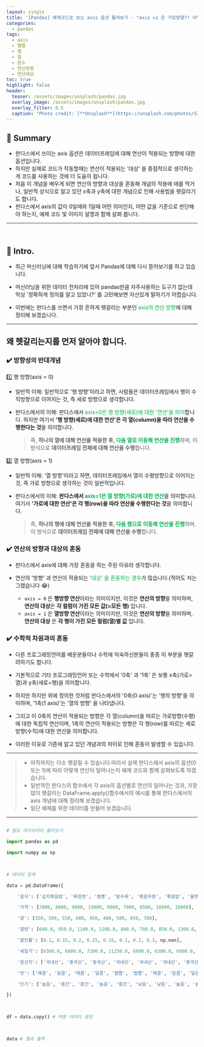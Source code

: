 ```yaml
---
layout: single
title: '[Pandas] 예제코드로 보는 axis 옵션 톺아보기 - "axis =1 은 가로방향?! 아님 세로방향?!  한방에 정리해 봅시다🤓"'
categories:
  - pandas
tags:
  - axis
  - 행렬
  - 행
  - 열
  - 함수
  - 연산방향
  - 연산대상
toc: true
highlight: false
header:
  teaser: /assets/images/unsplash/pandas.jpg
  overlay_image: /assets/images/unsplash/pandas.jpg
  overlay_filter: 0.5
  caption: "Photo credit: [**Unsplash**](https://unsplash.com/photos/52jRtc2S_VE)"
---
```

## 🚦 Summary
- 판다스에서 쓰이는 axis 옵션은 데이터프레임에 대해 연산이 적용되는 방향에 대한 옵션입니다.
- 하지만 실제로 코드가 작동할때는 연산이 적용되는 '대상' 을 중점적으로 생각하는게 코드를 사용하는 것에 더 도움이 됩니다.
- 처음 이 개념을 배우게 되면 연산의 방향과 대상을 혼동해 개념의 적용에 애를 먹거나, 일반적 상식으로 알고 있던 x축과 y축에 대한 개념으로 인해 사용법을 헷갈리기도 합니다.
- 판다스에서 axis의 값이 0일때와 1일때 어떤 의미인지, 어떤 값을 기준으로 판단해야 하는지, 예제 코드 및 이미지 설명과 함께 살펴 봅니다.

---

<head>

  <style>

    table.dataframe {

      white-space: normal;

      width: 100%;

      height: 240px;

      display: block;

      overflow: auto;

      font-family: Arial, sans-serif;

      font-size: 0.9rem;

      line-height: 20px;

      text-align: center;

      border: 0px !important;

    }

  

    table.dataframe th {

      text-align: center;

      font-weight: bold;

      padding: 8px;

    }

  

    table.dataframe td {

      text-align: center;

      padding: 8px;

    }

  

    table.dataframe tr:hover {

      background: #b8d1f3;

    }

  

    .output_prompt {

      overflow: auto;

      font-size: 0.9rem;

      line-height: 1.45;

      border-radius: 0.3rem;

      -webkit-overflow-scrolling: touch;

      padding: 0.8rem;

      margin-top: 0;

      margin-bottom: 15px;

      font: 1rem Consolas, "Liberation Mono", Menlo, Courier, monospace;

      color: $code-text-color;

      border: solid 1px $border-color;

      border-radius: 0.3rem;

      word-break: normal;

      white-space: pre;

    }

  

  .dataframe tbody tr th:only-of-type {

      vertical-align: middle;

  }

  

  .dataframe tbody tr th {

      vertical-align: top;

  }

  

  .dataframe thead th {

      text-align: center !important;

      padding: 8px;

  }

  

  .page__content p {

      margin: 0 0 0px !important;

  }

  

  .page__content p > strong {

    font-size: 0.8rem !important;

  }

  

  </style>

</head>

  
  

## 📌 Intro.

  
  
  

- 최근 머신러닝에 대해 학습하기에 앞서 Pandas에 대해 다시 뜯어보기를 하고 있습니다.

  

- 머신러닝을 위한 데이터 전처리에 있어 pandas만큼 자주사용하는 도구가 없는데 막상 '정확하게 정의를 알고 있었나?' 를 고민해보면 자신있게 말하기가 어렵습니다.

  

- 이번에는 판다스를 쓰면서 가장 흔하게 헷갈리는 부분인 <font color="#00b050">axis의 연산 방향</font>에 대해 정리해 보겠습니다.

  
  
  

---

  
  

## 왜 헷갈리는지를 먼저 알아야 합니다.

  
  
  

### ✔️ 방향성의 반대개념

  
  
  

1️⃣ 행 방향(axis = 0)

  

- 일반적 이해: 일반적으로 '행 방향'이라고 하면, 사람들은 데이터프레임에서 행이 수직방향으로 이어지는 것, 즉 세로 방향으로 생각합니다.

  

- 판다스에서의 이해: 판다스에서 <font color="#00b050">axis=0은 행 방향(세로)에 대한 '연산'을 의미</font>합니다. 하지만 여기서 **'행 방향(세로)에 대한 연산'은 각 열(column)을 따라 연산을 수행한다는 것**을 의미합니다. 
  > 즉, **하나의 열에 대해 연산을 적용한 후, <font color="#00b050">다음 열로 이동해 연산을 진행**</font>하며, 이 방식으로 **데이터프레임 전체에 대해 연산을 수행**합니다.

  
  
  

2️⃣ 열 방향(axis = 1)

  

- 일반적 이해: '열 방향'이라고 하면, 데이터프레임에서 열이 수평방향으로 이어지는 것, 즉 가로 방향으로 생각하는 것이 일반적입니다.

  

- 판다스에서의 이해: **판다스에서 <font color="#00b050">axis=1은 열 방향(가로)에 대한 연산**</font>을 의미합니다. 여기서 **'가로에 대한 연산'은 각 행(row)을 따라 연산을 수행한다는 것**을 의미합니다. 
  > 즉, **하나의 행에 대해 연산을 적용한 후, <font color="#00b050">다음 행으로 이동해 연산을 진행**</font>하며, 이 방식으로 **데이터프레임 전체에 대해 연산을 수행**합니다.

  

  
  
  

### ✔️ 연산의 방향과 대상의 혼동

  

- 판다스에서 axis에 대해 가장 혼동을 하는 주된 이유라 생각합니다.

  

- 연산의 '방향' 과 연산이 적용되는 <font color="#00b050">'대상' 을 혼동하는 경우</font>가 많습니다.(적어도 저는 그랬습니다 😂)
  - `axis = 0` 은 **행방향 연산**이라는 의미이지만, 이것은 **연산의 방향**을 의미하며, **연산의 대상**은 **각 컬럼이 가진 모든 값(=모든 행)** 입니다.
  - `axis = 1` 은 **열방향 연산**이라는 의미이지만, 이것은 **연산의 방향**을 의미하며, **연산의 대상** 은 **각 행이 가진 모든 컬럼(열)별 값** 입니다.
  
  

### ✔️ 수학적 차원과의 혼동

  

- 다른 프로그래밍언어를 배운분들이나 수학에 익숙하신분들이 종종 이 부분을 헷갈려하기도 합니다.

  

- 기본적으로 기타 프로그래밍언어 또는 수학에서 '0축' 과 '1축' 은 보통 x축(가로=열)과 y축(세로=행)을 의미합니다.

  

- 하지만 하지만 위에 정의한 것처럼 판다스에서의 '0축(0 axis)'는 '행의 방향'을 의미하며, '1축(1 axis)'는 '열의 방향' 을 나타냅니다.

  

- 그리고 이 0축의 연산이 적용되는 방향은 각 열(column)을 따르는 가로방향(수평)에 대한 독립적 연산이며, 1축의 연산이 적용되는 방향은 각 행(row)를 따르는 세로방향(수직)에 대한 연산을 의미합니다.

  

- 이러한 이유로 기존에 알고 있던 개념과의 차이로 인해 혼동이 발생할 수 있습니다.

---

> - 아직까지는 다소 헷갈릴 수 있습니다.따라서 실제 판다스에서 axis의 옵션(0 또는 1)에 따라 어떻게 연산이 일어나는지 예제 코드와 함께 살펴보도록 하겠습니다.
> - 일반적인 판다스의 함수에서 각 axis의 옵션별로 연산이 일어나는 것과, 가장 많이 헷갈리는 DataFrame.apply()함수에서의 예시를 통해 판다스에서의 axis 개념에 대해 정리해 보겠습니다.
> - 일단 예제를 위한 데이터를 만들어 보겠습니다.

  
  
  

---

  
  
  

```python

# 필요 라이브러리 불러오기

import pandas as pd

import numpy as np

  

# 데이터 입력

data = pd.DataFrame({

    '음식': ['김치볶음밥', '짜장면', '짬뽕', '탕수육', '볶음우동', '볶음밥', '울면', '양장피', '팔보채'],

    '가격': [7000, 8000, 9000, 15000, 8000, 7000, 8500, 16000, 18000],

    '양': [350, 500, 550, 600, 450, 400, 500, 650, 700],

    '열량': [600.0, 950.0, 1100.0, 1200.0, 800.0, 700.0, 850.0, 1300.0, 1400.0],

    '할인률': [0.1, 0.15, 0.2, 0.25, 0.15, 0.1, 0.2, 0.3, np.nan],

    '세일가': [6300.0, 6800.0, 7200.0, 11250.0, 6800.0, 6300.0, 6800.0, 11200.0, np.nan],

    '원산지': ['국내산', '중국산', '중국산', '국내산', '국내산', '국내산', '중국산', '국내산', '국내산'],

    '맛': ['매콤', '달콤', '매콤', '달콤', '짭짤', '짭짤', '매콤', '달콤', '달콤'],

    '인기': ['높음', '중간', '중간', '높음', '중간', '낮음', '낮음', '높음', '높음']

})

  

df = data.copy() # 여분 데이터 생성

  

data # 결과 출력

```

  

<div>

<style scoped>

    .dataframe tbody tr th:only-of-type {

        vertical-align: middle;

    }

  

    .dataframe tbody tr th {

        vertical-align: top;

    }

  

    .dataframe thead th {

        text-align: right;

    }

</style>

<table border="1" class="dataframe">

  <thead>

    <tr style="text-align: right;">

      <th></th>

      <th>음식</th>

      <th>가격</th>

      <th>양</th>

      <th>열량</th>

      <th>할인률</th>

      <th>세일가</th>

      <th>원산지</th>

      <th>맛</th>

      <th>인기</th>

    </tr>

  </thead>

  <tbody>

    <tr>

      <th>0</th>

      <td>김치볶음밥</td>

      <td>7000</td>

      <td>350</td>

      <td>600.0</td>

      <td>0.10</td>

      <td>6300.0</td>

      <td>국내산</td>

      <td>매콤</td>

      <td>높음</td>

    </tr>

    <tr>

      <th>1</th>

      <td>짜장면</td>

      <td>8000</td>

      <td>500</td>

      <td>950.0</td>

      <td>0.15</td>

      <td>6800.0</td>

      <td>중국산</td>

      <td>달콤</td>

      <td>중간</td>

    </tr>

    <tr>

      <th>2</th>

      <td>짬뽕</td>

      <td>9000</td>

      <td>550</td>

      <td>1100.0</td>

      <td>0.20</td>

      <td>7200.0</td>

      <td>중국산</td>

      <td>매콤</td>

      <td>중간</td>

    </tr>

    <tr>

      <th>3</th>

      <td>탕수육</td>

      <td>15000</td>

      <td>600</td>

      <td>1200.0</td>

      <td>0.25</td>

      <td>11250.0</td>

      <td>국내산</td>

      <td>달콤</td>

      <td>높음</td>

    </tr>

    <tr>

      <th>4</th>

      <td>볶음우동</td>

      <td>8000</td>

      <td>450</td>

      <td>800.0</td>

      <td>0.15</td>

      <td>6800.0</td>

      <td>국내산</td>

      <td>짭짤</td>

      <td>중간</td>

    </tr>

    <tr>

      <th>5</th>

      <td>볶음밥</td>

      <td>7000</td>

      <td>400</td>

      <td>700.0</td>

      <td>0.10</td>

      <td>6300.0</td>

      <td>국내산</td>

      <td>짭짤</td>

      <td>낮음</td>

    </tr>

    <tr>

      <th>6</th>

      <td>울면</td>

      <td>8500</td>

      <td>500</td>

      <td>850.0</td>

      <td>0.20</td>

      <td>6800.0</td>

      <td>중국산</td>

      <td>매콤</td>

      <td>낮음</td>

    </tr>

    <tr>

      <th>7</th>

      <td>양장피</td>

      <td>16000</td>

      <td>650</td>

      <td>1300.0</td>

      <td>0.30</td>

      <td>11200.0</td>

      <td>국내산</td>

      <td>달콤</td>

      <td>높음</td>

    </tr>

    <tr>

      <th>8</th>

      <td>팔보채</td>

      <td>18000</td>

      <td>700</td>

      <td>1400.0</td>

      <td>NaN</td>

      <td>NaN</td>

      <td>국내산</td>

      <td>달콤</td>

      <td>높음</td>

    </tr>

  </tbody>

</table>

</div>

  
  
---

## 일반적인 판다스에서의 axis가 가지는 의미

  
  
  

### ✔️ axis = 0 👉 axis = 'index' 를 의미합니다.

  

- `axis = 0` 을 입력할 경우 **각 열(column)을 기준**으로 **각각의 행(row)이 가진 값**에 대해 **수직적**으로 연산이 적용 됩니다.
- 즉, DataFrame의 **각 열(column)을 독립적으로 취급해, 그 열(column)에 속한 모든 행(row)의 데이터에 대해 연산**을 수행합니다.
	- 예를 들어 `data.sum(axis = 0)`은 data라는 DataFrame의 모든 열(column)이 가지고 있는 각각의 행(row)이 가지고 있는 값의 합계(sum)을 계산합니다.

  

  

> **정리**
> 1. axis = 0 = 'index' 에서 'index'는 연산할 값을 의미합니다.
> 2. axis = 0 은 각 열(column)이 가진 모든 행(row)에 대해 연산을 수행한다는 것을 의미합니다.
> 3. 열(column)이 가진 모든 행(row)를 연산하느 것이므로 **수직적 연산** 이라고 합니다.

---

#### 예제코드 (axis =0) 및 연산 과정
  

```python

data.sum(axis=0) # 각 열(column)이 가진 모든 row의 값에 대해 합계를 구합니다.

```

  

<pre>

음식     김치볶음밥짜장면짬뽕탕수육볶음우동볶음밥울면양장피팔보채

가격                            96500

양                              4700

열량                           8900.0

할인률                            1.45

세일가                         62650.0

원산지     국내산중국산중국산국내산국내산국내산중국산국내산국내산

맛                매콤달콤매콤달콤짭짤짭짤매콤달콤달콤

인기               높음중간중간높음중간낮음낮음높음높음

dtype: object

</pre>

- 위와 같이 data의 각각의 컬럼이 가진 행(row)의 값들을 sum으로 모두 더한 결과를 출력합니다.
  


![](https://i.imgur.com/nJma8qX.png)


  
  

- 전체의 DataFrame이라고 보는게 헷갈린다면 특정 컬럼 하나를 지정해서 보면 조금 더 이해가 쉬울 수 있습니다.
- '가격' 컬럼에 대해서만 axis = 0 으로 sum연산을 한 결과를 살펴보겠습니다.
	- `data['가격'].sum(axis=0)` 은 df라는 DataFrame의 '가격'이라는 열(column)의 모든 행(row = 값)의 합계(sum)을 계산합니다.

  
  
  

```python

data['가격'].sum(axis=0)

```

  

<pre>

96500

</pre>


![](https://i.imgur.com/ZrTzbss.png)


  
  

### ✔️ axis = 1 👉 axis = 'column' 를 의미합니다.

  

- `axis = 1` 을 입력할 경우 **각 행(row)을 기준**으로 각각의 **열(column)이 가진 값**에 대해 **수평적**으로 연산이 적용 됩니다.

  

- 즉, **DataFrame의 각 행(row)를 독립적으로 취급하여, 그 행(row)에 속한 모든 열(column)에 데이터에 대해 연산**을 수행합니다.
	- 예시 코드로는 동일하게 `data.sum(axis = 1)` 을 사용하겠습니다.
	- axis = 0 일때와 동일한 결과로 차이를 보여주기 위해 숫자형 데이터를 모두 문자열로 변경한 뒤 진행하겠습니다.
	- sum이라는 함수는 '문자열 + 문자열' 또는 '숫자 + 숫자' 처럼 같은 데이터타입의 값들간의 SUM만 가능하기 때문에 문자열로 모두 변경했습니다.

  

  

> **정리**
> 1. axis = 1 = 'column' 에서 'column'은 연산할 값을 의미합니다.
> 2. 데이터 프레임에서 각 행(row)이 가진 모든 열(column)의 값에 대해 연산을 수행한다는 것을 의미합니다.
> 3. 행(row)에 있는 모든 열(column)을 연산하느 것이므로 **수평적 연산** 이라고 합니다.

  
  ---


#### 예제코드 (axis =1) 및 연산 과정
  

```python

# axis = 0 일때와 동일한 결과로 차이를 보여주기 위해 숫자형 데이터를 모두 문자열로 변경

# 모든 컬럼을 object 타입으로 변경

data = data.astype('str')

  

data.sum(axis=1)

```

  

<pre>

0      김치볶음밥7000350600.00.16300.0국내산매콤높음

1       짜장면8000500950.00.156800.0중국산달콤중간

2        짬뽕90005501100.00.27200.0중국산매콤중간

3    탕수육150006001200.00.2511250.0국내산달콤높음

4      볶음우동8000450800.00.156800.0국내산짭짤중간

5        볶음밥7000400700.00.16300.0국내산짭짤낮음

6         울면8500500850.00.26800.0중국산매콤낮음

7     양장피160006501300.00.311200.0국내산달콤높음

8         팔보채180007001400.0nannan국내산달콤높음

dtype: object

</pre>


![](https://i.imgur.com/2BrWrKn.png)


  ---
  

> - 이와 같이 axis = 0 일때는 **수직연산**, axis = 1일때는 **수평연산** 을 하는 것이 pandas에서의 연산에서의 기본 설정입니다.
> - 이러한 연산이 적용되는 함수들은 아래와 같습니다.
		- sum() : 각 행/열의 합계 계산
		- mean() : 각 행/열의 평균 계산
		- median() : 각 행/열의 중앙값 계산
		- min() : 각 행/열의 최소값 찾기
		- max() : 각 행/열의 최대값 찾기
		- std() : 각 행/열의 표준편차 계산
		- var() : 각 행/열의 분산 계산
		- quantile() : 각 행/열의 분위수 계산
		- cumsum() : 각 행/열의 누적합 계산
		- cumprod() : 각 행/열의누적곱 계산
		- cummax() : 각 행/열의 누적 최대값 계산
		- cummin() : 각 행/열의 누적 최소값 계산

  

  

---

  
  

## ✳️ 정리

  
  
  

- 판다스에서 쓰이는 axis는 연산의 방향으로 받아들이지만, 실제로 적용을 하는것은 연산의 '대상' 으로 보는 것이 이해에 더 직관적입니다.
  - axis = 0일때는 행방향에 대한 연산이지만 그 대상은 독립적인 **개별 컬럼의 모든 행** 이므로 <span style="background:#40a9ff">행에 대한 연산을 하도록 하는 것</span>입니다.
  - axis = 1이래는 열방향에 대한 연산이지만 그 대상은 독립적인 **개별 행에 매칭되는 모든 컬럼의 값** 이므로 <span style="background:#40a9ff">컬럼에 대한 연산을 하는 것</span>입니다.
- 인트로 부분에서 설명한 것처럼 혼동의 원인이 되는 주요 내용들을 도식화 하여 정리하면 아래와 같습니다.

  
  
![](https://i.imgur.com/8YgapTv.png)

---

## Outro.
> 오늘은 판다스에서 가장 많이 헷갈리는 부분중 하나인 index의 값에 따른 연산의 적용방향에 대해 정리해봤습니다.
> 다른 한가지 더 헷갈리는게 apply() 함수에서의 연산을 할때 인데요, 같은 `apply()` 함수여도 DataFrame에 직접 적용하느냐, 별개의 행이나 열을 지정해서 Series 형태에 적용하느냐에 따라 사용방법이 조금 달라질 수 있습니다.
> 다음 포스팅에서는 이 부분에 대해서 정리해 보도록 하겠습니다.